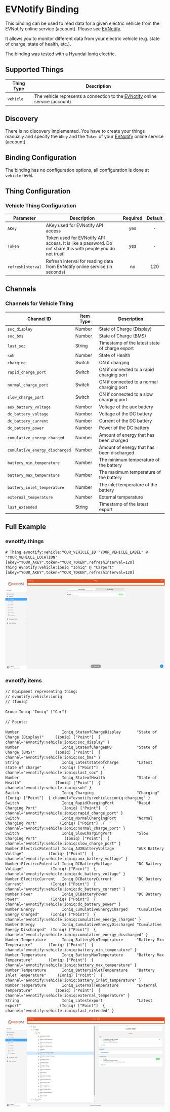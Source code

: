 # EVNotify Binding

This binding can be used to read data for a given electric vehicle from the EVNotify online service (account). Please see [EVNotify](https://evnotify.de/).

It allows you to monitor different data from your electric vehicle (e.g. state of charge, state of health, etc.).

The binding was tested with a Hyundai Ioniq electric.

## Supported Things

| Thing Type | Description |
| ---------- | ----------- |
| `vehicle`  | The vehicle represents a connection to the [EVNotify](https://evnotify.de/) online service (account) |

## Discovery

There is no discovery implemented. You have to create your things manually and specify the `AKey` and the `Token` of your [EVNotify](https://evnotify.de/) online service (account).

## Binding Configuration

The binding has no configuration options, all configuration is done at `vehicle` level.

## Thing Configuration

### Vehicle Thing Configuration

| Parameter         | Description | Required | Default |
| ----------------- | ----------- | :------: | :-----: |
| `AKey`            | AKey used for EVNotify API access | yes | - |
| `Token`           | Token used for EVNotify API access. It is like a password. Do not share this with people you do not trust! | yes | - |
| `refreshInterval` | Refresh interval for reading data from EVNotify online service (in seconds) | no | 120 |

## Channels

### Channels for Vehicle Thing

| Channel ID                     | Item Type | Description                                    |
| ------------------------------ | --------- | ---------------------------------------------- |
| `soc_display`                  | Number    | State of Charge (Display)                      |
| `soc_bms`                      | Number    | State of Charge (BMS)                          |
| `last_soc`                     | String    | Timestamp of the latest state of charge export |
| `soh`                          | Number    | State of Health                                |
| `charging`                     | Switch    | ON if charging                                 |
| `rapid_charge_port`            | Switch    | ON if connected to a rapid charging port       |
| `normal_charge_port`           | Switch    | ON if connected to a normal charging port      |
| `slow_charge_port`             | Switch    | ON if connected to a slow charging port        |
| `aux_battery_voltage`          | Number    | Voltage of the aux battery                     |
| `dc_battery_voltage`           | Number    | Voltage of the DC battery                      |
| `dc_battery_current`           | Number    | Current of the DC battery                      |
| `dc_battery_power`             | Number    | Power of the DC battery                        |
| `cumulative_energy_charged`    | Number    | Amount of energy that has been charged         |
| `cumulative_energy_discharged` | Number    | Amount of energy that has been discharged      |
| `battery_min_temperature`      | Number    | The minimum temperature of the battery         |
| `battery_max_temperature`      | Number    | The maximum temperature of the battery         |
| `battery_inlet_temperature`    | Number    | The inlet temperature of the battery           |
| `external_temperature`         | Number    | External temperature                           |
| `last_extended`                | String    | Timestamp of the latest export                 |                                                                                 |

## Full Example

### evnotify.things

```
# Thing evnotify:vehicle:YOUR_VEHICLE_ID "YOUR_VEHICLE_LABEL" @ "YOUR_VEHICLE_LOCATION" [akey="YOUR_AKEY",token="YOUR_TOKEN",refreshInterval=120]
Thing evnotify:vehicle:ioniq "Ioniq" @ "Carport" [akey="YOUR_AKEY",token="YOUR_TOKEN",refreshInterval=120]
```

![EV Notify Vehicle Things Example](doc/img/Things.png)

### evnotify.items

```
// Equipment representing thing:
// evnotify:vehicle:ioniq
// (Ioniq)

Group Ioniq "Ioniq" ["Car"]

// Points:

Number                   Ioniq_StateofChargeDisplay       "State of Charge (Display)"     (Ioniq) ["Point"]  { channel="evnotify:vehicle:ioniq:soc_display" }                  
Number                   Ioniq_StateofChargeBMS           "State of Charge (BMS)"         (Ioniq) ["Point"]  { channel="evnotify:vehicle:ioniq:soc_bms" }                      
String                   Ioniq_Lateststateofcharge        "Latest state of charge"        (Ioniq) ["Point"]  { channel="evnotify:vehicle:ioniq:last_soc" }                     
Number                   Ioniq_StateofHealth              "State of Health"               (Ioniq) ["Point"]  { channel="evnotify:vehicle:ioniq:soh" }                          
Switch                   Ioniq_Charging                   "Charging"                      (Ioniq) ["Point"]  { channel="evnotify:vehicle:ioniq:charging" }                     
Switch                   Ioniq_RapidChargingPort          "Rapid Charging Port"           (Ioniq) ["Point"]  { channel="evnotify:vehicle:ioniq:rapid_charge_port" }            
Switch                   Ioniq_NormalChargingPort         "Normal Charging Port"          (Ioniq) ["Point"]  { channel="evnotify:vehicle:ioniq:normal_charge_port" }           
Switch                   Ioniq_SlowChargingPort           "Slow Charging Port"            (Ioniq) ["Point"]  { channel="evnotify:vehicle:ioniq:slow_charge_port" }             
Number:ElectricPotential Ioniq_AUXBatteryVoltage          "AUX Battery Voltage"           (Ioniq) ["Point"]  { channel="evnotify:vehicle:ioniq:aux_battery_voltage" }          
Number:ElectricPotential Ioniq_DCBatteryVoltage           "DC Battery Voltage"            (Ioniq) ["Point"]  { channel="evnotify:vehicle:ioniq:dc_battery_voltage" } 
Number:ElectricCurrent   Ioniq_DCBatteryCurrent           "DC Battery Current"            (Ioniq) ["Point"]  { channel="evnotify:vehicle:ioniq:dc_battery_current" }                       
Number:Power             Ioniq_DCBatteryPower             "DC Battery Power"              (Ioniq) ["Point"]  { channel="evnotify:vehicle:ioniq:dc_battery_power" }             
Number:Energy            Ioniq_CumulativeEnergyCharged    "Cumulative Energy Charged"     (Ioniq) ["Point"]  { channel="evnotify:vehicle:ioniq:cumulative_energy_charged" }    
Number:Energy            Ioniq_CumulativeEnergyDischarged "Cumulative Energy Discharged"  (Ioniq) ["Point"]  { channel="evnotify:vehicle:ioniq:cumulative_energy_discharged" } 
Number:Temperature       Ioniq_BatteryMinTemperature      "Battery Min Temperature"       (Ioniq) ["Point"]  { channel="evnotify:vehicle:ioniq:battery_min_temperature" }      
Number:Temperature       Ioniq_BatteryMaxTemperature      "Battery Max Temperature"       (Ioniq) ["Point"]  { channel="evnotify:vehicle:ioniq:battery_max_temperature" }      
Number:Temperature       Ioniq_BatteryInletTemperature    "Battery Inlet Temperature"     (Ioniq) ["Point"]  { channel="evnotify:vehicle:ioniq:battery_inlet_temperature" }    
Number:Temperature       Ioniq_ExternalTemperature        "External Temperature"          (Ioniq) ["Point"]  { channel="evnotify:vehicle:ioniq:external_temperature" }         
String                   Ioniq_Latestexport               "Latest export"                 (Ioniq) ["Point"]  { channel="evnotify:vehicle:ioniq:last_extended" }       
```

![EV Notify Vehicle Model Example](doc/img/Model.png)
